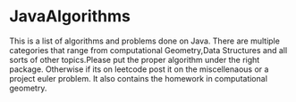 # JavaAlgorithms
This is a list of algorithms and problems done on Java. There are multiple categories that range from computational Geometry,Data Structures and all sorts of other topics.Please put  the proper algorithm under the right package. Otherwise if its on leetcode post it on the miscellenaous or a project euler problem. It also contains the homework in computational geometry.
